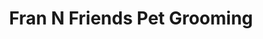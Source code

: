 ---
title: "Fran N Friends Pet Grooming"
url: /cumming/fran-n-friends-pet-grooming/
shop: Tiersalon
---